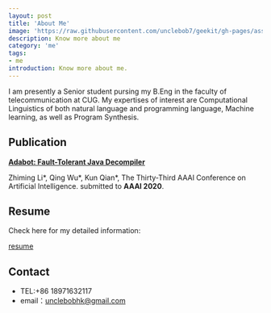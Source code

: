 ```yaml
---
layout: post
title: 'About Me'
image: 'https://raw.githubusercontent.com/unclebob7/geekit/gh-pages/assets/img/selfie.jpg'
description: Know more about me
category: 'me'
tags:
- me
introduction: Know more about me.
---
```


I am presently a Senior student pursing my B.Eng in the faculty of telecommunication at CUG. My expertises of interest are Computational Linguistics of both natural language and programming language, Machine learning, as well as Program Synthesis.

## Publication

<a href="https://arxiv.org/pdf/1908.06748.pdf" style="font-weight: bold">Adabot: Fault-Tolerant Java Decompiler</a>

Zhiming Li\*, Qing Wu\*, Kun Qian\*, The Thirty-Third AAAI Conference on Artificial Intelligence. submitted to **AAAI 2020**. 

## Resume

Check here for my detailed information:

<a href="/resume.pdf" target="_blank">resume</a>

## Contact 
- TEL:+86 18971632117
- email：unclebobhk@gmail.com
